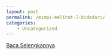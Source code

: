 ```yaml
---
layout: post
permalink: /mimpi-melihat-7-bidadari/
categories:
    - Uncategorized
---
```


[Baca Selengkapnya](/07)